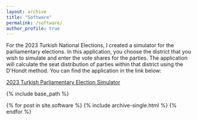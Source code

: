 ```yaml
---
layout: archive
title: "Software"
permalink: /software/
author_profile: true
---
```


For the 2023 Turkish National Elections, I created a simulator for the parliamentary elections. In this application, you choose the district that you wish to simulate and enter the vote shares for the parties. The application will calculate the seat distribution of parties within that district using the D'Hondt method. You can find the application in the link below:

[2023 Turkish Parliamentary Election Simulator](https://onurgitmez.shinyapps.io/2023TurkishElectionSimulator/)


{% include base_path %}


{% for post in site.software %}
  {% include archive-single.html %}
{% endfor %}

